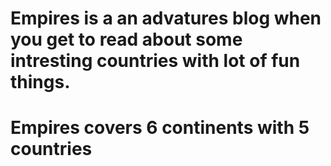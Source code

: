 # Empires is a an advatures blog when you get to read about some intresting countries with lot of fun things.
# Empires covers 6 continents with 5 countries
